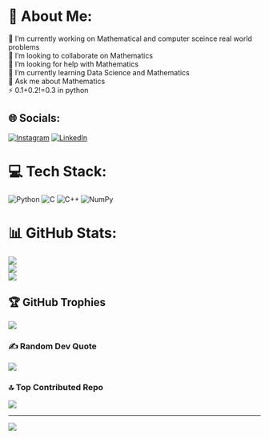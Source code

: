 # 💫 About Me:
🔭 I’m currently working on Mathematical and computer sceince real world problems<br>👯 I’m looking to collaborate on Mathematics<br>🤝 I’m looking for help with Mathematics<br>🌱 I’m currently learning Data Science and Mathematics<br>💬 Ask me about Mathematics<br>⚡ 0.1+0.2!=0.3 in python


## 🌐 Socials:
[![Instagram](https://img.shields.io/badge/Instagram-%23E4405F.svg?logo=Instagram&logoColor=white)](https://instagram.com/mkshah04) [![LinkedIn](https://img.shields.io/badge/LinkedIn-%230077B5.svg?logo=linkedin&logoColor=white)](https://linkedin.com/in/https://www.linkedin.com/in/maharshee-k-shah-6b083926b) 

# 💻 Tech Stack:
![Python](https://img.shields.io/badge/python-3670A0?style=for-the-badge&logo=python&logoColor=ffdd54) ![C](https://img.shields.io/badge/c-%2300599C.svg?style=for-the-badge&logo=c&logoColor=white) ![C++](https://img.shields.io/badge/c++-%2300599C.svg?style=for-the-badge&logo=c%2B%2B&logoColor=white) ![NumPy](https://img.shields.io/badge/numpy-%23013243.svg?style=for-the-badge&logo=numpy&logoColor=white)
# 📊 GitHub Stats:
![](https://github-readme-stats.vercel.app/api?username=MAHARSHEE-SHAH&theme=dark&hide_border=true&include_all_commits=true&count_private=false)<br/>
![](https://github-readme-streak-stats.herokuapp.com/?user=MAHARSHEE-SHAH&theme=dark&hide_border=true)<br/>
![](https://github-readme-stats.vercel.app/api/top-langs/?username=MAHARSHEE-SHAH&theme=dark&hide_border=true&include_all_commits=true&count_private=false&layout=compact)

## 🏆 GitHub Trophies
![](https://github-profile-trophy.vercel.app/?username=MAHARSHEE-SHAH&theme=radical&no-frame=false&no-bg=true&margin-w=4)

### ✍️ Random Dev Quote
![](https://quotes-github-readme.vercel.app/api?type=horizontal&theme=radical)

### 🔝 Top Contributed Repo
![](https://github-contributor-stats.vercel.app/api?username=MAHARSHEE-SHAH&limit=5&theme=dark&combine_all_yearly_contributions=true)

---
[![](https://visitcount.itsvg.in/api?id=MAHARSHEE-SHAH&icon=0&color=0)](https://visitcount.itsvg.in)
